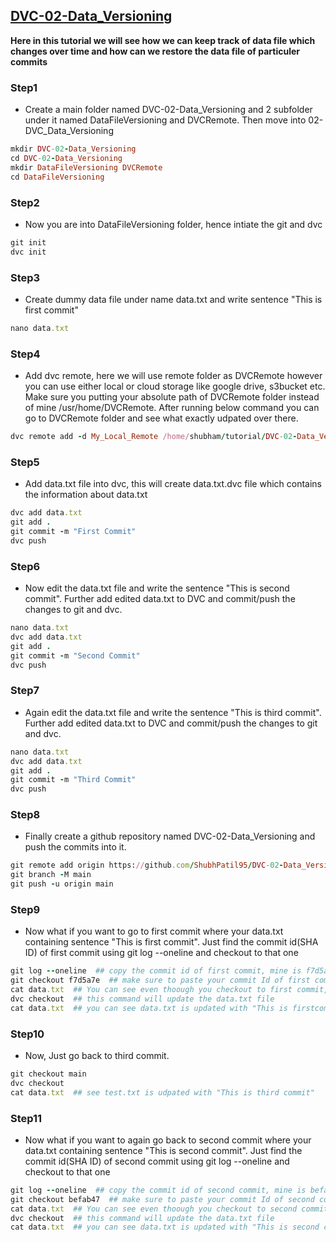 <h2> <a href="https://github.com/ShubhPatil95/DVC-02-Data_Versioning"> DVC-02-Data_Versioning </a></h2>

<p>
<strong> Here in this tutorial we will see how we can keep track of data file which changes over time and how can we restore the data file of particuler commits</strong>
  
### Step1
* Create a main folder named DVC-02-Data_Versioning and 2 subfolder under it named DataFileVersioning and DVCRemote. Then move into 02-DVC_Data_Versioning
```ruby
mkdir DVC-02-Data_Versioning
cd DVC-02-Data_Versioning
mkdir DataFileVersioning DVCRemote
cd DataFileVersioning
```
### Step2  
* Now you are into DataFileVersioning folder, hence intiate the git and dvc 
```ruby
git init
dvc init
```
### Step3  
* Create dummy data file under name data.txt and write sentence "This is first commit"
```ruby
nano data.txt
```  
### Step4  
* Add dvc remote, here we will use remote folder as DVCRemote however you can use either local or cloud storage like google drive, s3bucket etc. Make sure you putting your absolute path of DVCRemote folder instead of mine /usr/home/DVCRemote. After running below command you can go to DVCRemote folder and see what exactly udpated over there.
```ruby
dvc remote add -d My_Local_Remote /home/shubham/tutorial/DVC-02-Data_Versioning/DVCRemote 
```   
### Step5
* Add data.txt file into dvc, this will create data.txt.dvc file which contains the information about data.txt
```ruby
dvc add data.txt
git add .
git commit -m "First Commit"
dvc push
```  
### Step6
* Now edit the data.txt file and write the sentence "This is second commit". Further add edited data.txt to DVC and commit/push the changes to git and dvc.
```ruby
nano data.txt
dvc add data.txt
git add .
git commit -m "Second Commit"
dvc push
```  
### Step7
* Again edit the data.txt file and write the sentence "This is third commit". Further add edited data.txt to DVC and commit/push the changes to git and dvc.
```ruby
nano data.txt
dvc add data.txt
git add .
git commit -m "Third Commit"
dvc push
```  
### Step8
* Finally create a github repository named DVC-02-Data_Versioning and push the commits into it.
```ruby
git remote add origin https://github.com/ShubhPatil95/DVC-02-Data_Versioning.git
git branch -M main
git push -u origin main
```  
### Step9
* Now what if you want to go to first commit where your data.txt containing sentence "This is first commit". Just find the commit id(SHA ID) of first commit using git log --oneline and checkout to that one
```ruby
git log --oneline  ## copy the commit id of first commit, mine is f7d5a7e
git checkout f7d5a7e  ## make sure to paste your commit Id of first commit
cat data.txt  ## You can see even thoough you checkout to first commit,but data.txt is file is not yet udpated
dvc checkout  ## this command will update the data.txt file
cat data.txt  ## you can see data.txt is updated with "This is firstcommit"
```     
### Step10
* Now, Just go back to third commit.
```ruby
git checkout main
dvc checkout
cat data.txt  ## see test.txt is udpated with "This is third commit"
```    
### Step11
* Now what if you want to again go back to second commit where your data.txt containing sentence "This is second commit". Just find the commit id(SHA ID) of second commit using git log --oneline and checkout to that one
```ruby
git log --oneline  ## copy the commit id of second commit, mine is befab47
git checkout befab47  ## make sure to paste your commit Id of second commit
cat data.txt  ## You can see even thoough you checkout to second commit,but data.txt is file is still showing third commit file
dvc checkout  ## this command will update the data.txt file
cat data.txt  ## you can see data.txt is updated with "This is second commit"
```         
</p>
</details> 
